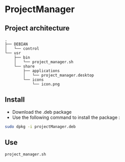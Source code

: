 # ProjectManager
## Project architecture
```
.
├── DEBIAN
│   └── control
└── usr
    ├── bin
    │   └── project_manager.sh
    └── share
        ├── applications
        │   └── project_manager.desktop
        └── icons
            └── icon.png
```
## Install
- Download the .deb package
- Use the following command to install the package : 

```bash
sudo dpkg -i projectManager.deb
```
## Use
```bash
project_manager.sh
```